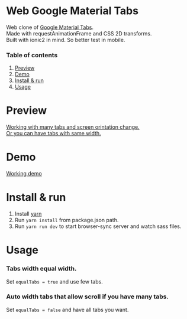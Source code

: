 # Web Google Material Tabs

Web clone of [Google Material Tabs](https://material.io/guidelines/components/tabs.html). <br>
Made with requestAnimationFrame and CSS 2D transforms. <br>
Built with ionic2 in mind. So better test in mobile. <br>

### Table of contents 
1. [Preview](#preview)
2. [Demo](#demo)
3. [Install & run](#install--run)
4. [Usage](#usage)

# Preview

[Working with many tabs and screen orintation change.](http://i.imgur.com/LQjH2uQ.gifv) <br>
[Or you can have tabs with same width.](http://i.imgur.com/ZOWYl2v.png) <br>

# Demo

[Working demo](http://codepen.io/nacholozano/full/oWgJKo/) <br>

# Install & run

1. Install [yarn](https://yarnpkg.com/lang/en/)
2. Run `yarn install` from package.json path.
3. Run `yarn run dev` to start browser-sync server and watch sass files.

# Usage

### Tabs width equal width.
Set `equalTabs = true` and use few tabs. 

### Auto width tabs that allow scroll if you have many tabs.
Set `equalTabs = false` and have all tabs you want.
